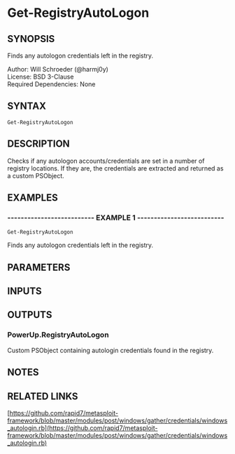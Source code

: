 # Get-RegistryAutoLogon

## SYNOPSIS
Finds any autologon credentials left in the registry.

Author: Will Schroeder (@harmj0y)  
License: BSD 3-Clause  
Required Dependencies: None

## SYNTAX

```
Get-RegistryAutoLogon
```

## DESCRIPTION
Checks if any autologon accounts/credentials are set in a number of registry locations.
If they are, the credentials are extracted and returned as a custom PSObject.

## EXAMPLES

### -------------------------- EXAMPLE 1 --------------------------
```
Get-RegistryAutoLogon
```

Finds any autologon credentials left in the registry.

## PARAMETERS

## INPUTS

## OUTPUTS

### PowerUp.RegistryAutoLogon

Custom PSObject containing autologin credentials found in the registry.

## NOTES

## RELATED LINKS

[https://github.com/rapid7/metasploit-framework/blob/master/modules/post/windows/gather/credentials/windows_autologin.rb](https://github.com/rapid7/metasploit-framework/blob/master/modules/post/windows/gather/credentials/windows_autologin.rb)

